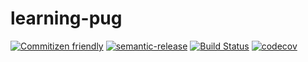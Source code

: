 # learning-pug

[![Commitizen friendly](https://img.shields.io/badge/commitizen-friendly-brightgreen.svg)](http://commitizen.github.io/cz-cli/)
[![semantic-release](https://img.shields.io/badge/%20%20%F0%9F%93%A6%F0%9F%9A%80-semantic--release-e10079.svg)](https://github.com/semantic-release/semantic-release)
[![Build Status](https://travis-ci.com/Torpus/learning-pug.svg?branch=master)](https://travis-ci.com/Torpus/learning-pug)
[![codecov](https://codecov.io/gh/Torpus/learning-pug/branch/master/graph/badge.svg)](https://codecov.io/gh/Torpus/learning-pug)